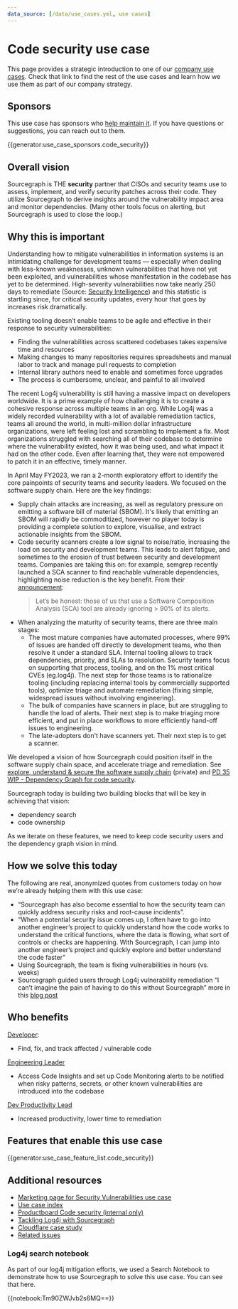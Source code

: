 ```yaml
---
data_source: [/data/use_cases.yml, use cases]
---
```


# Code security use case

This page provides a strategic introduction to one of our [company use cases](../index.md#use-cases). Check that link to find the rest of the use cases and learn how we use them as part of our company strategy.

## Sponsors

This use case has sponsors who [help maintain it](../working-with-use-cases.md). If you have questions or suggestions, you can reach out to them.

{{generator:use_case_sponsors.code_security}}

## Overall vision

<!-- Convey what things will be like in the future for your use case, being as descriptive as you can to help someone understand where we are headed with our vision. -->

Sourcegraph is THE **security** partner that CISOs and security teams use to assess, implement, and verify security patches across their code. They utilize Sourcegraph to derive insights around the vulnerability impact area and monitor dependencies. (Many other tools focus on alerting, but Sourcegraph is used to close the loop.)

## Why this is important

<!-- Beyond imagining a future in the above section, talk more about why this future is important and why we are going after it. -->

Understanding how to mitigate vulnerabilities in information systems is an intimidating challenge for development teams — especially when dealing with less-known weaknesses, unknown vulnerabilities that have not yet been exploited, and vulnerabilities whose manifestation in the codebase has yet to be determined. High-severity vulnerabilities now take nearly 250 days to remediate (Source: [Security Intelligence](https://securityintelligence.com/news/news-vulnerabilities-25-days-remediate/)) and this statistic is startling since, for critical security updates, every hour that goes by increases risk dramatically.

Existing tooling doesn’t enable teams to be agile and effective in their response to security vulnerabilities:

- Finding the vulnerabilities across scattered codebases takes expensive time and resources
- Making changes to many repositories requires spreadsheets and manual labor to track and manage pull requests to completion
- Internal library authors need to enable and sometimes force upgrades
- The process is cumbersome, unclear, and painful to all involved

The recent Log4j vulnerability is still having a massive impact on developers worldwide. It is a prime example of how challenging it is to create a cohesive response across multiple teams in an org. While Log4j was a widely recorded vulnerability with a lot of available remediation tactics, teams all around the world, in multi-million dollar infrastructure organizations, were left feeling lost and scrambling to implement a fix. Most organizations struggled with searching all of their codebase to determine where the vulnerability existed, how it was being used, and what impact it had on the other code. Even after learning that, they were not empowered to patch it in an effective, timely manner.

In April May FY2023, we ran a 2-month exploratory effort to identify the core painpoints of security teams and security leaders. We focused on the software supply chain. Here are the key findings:

- Supply chain attacks are increasing, as well as regulatory pressure on emitting a software bill of material (SBOM). It's likely that emitting an SBOM will rapidly be commoditized, however no player today is providing a complete solution to explore, visualise, and extract actionable insights from the SBOM.
- Code security scanners create a low signal to noise/ratio, increasing the load on security and development teams. This leads to alert fatigue, and sometimes to the erosion of trust between security and development teams. Companies are taking this on: for example, semgrep recently launched a SCA scanner to find reachable vulnerable dependencies, highlighting noise reduction is the key benefit. From their [announcement](https://r2c.dev/blog/2022/introducing-semgrep-supply-chain/):
  > Let’s be honest: those of us that use a Software Composition Analysis (SCA) tool are already ignoring > 90% of its alerts.
- When analyzing the maturity of security teams, there are three main stages:
  - The most mature companies have automated processes, where 99% of issues are handed off directly to development teams, who then resolve it under a standard SLA. Internal tooling allows to track dependencies, priority, and SLAs to resolution. Security teams focus on supporting that process, tooling, and on the 1% most critical CVEs (eg.log4j). The next step for those teams is to rationalize tooling (including replacing internal tools by commercially supported tools), optimize triage and automate remediation (fixing simple, widespread issues without involving engineering).
  - The bulk of companies have scanners in place, but are struggling to handle the load of alerts. Their next step is to make triaging more efficient, and put in place workflows to more efficiently hand-off issues to engineering.
  - The late-adopters don't have scanners yet. Their next step is to get a scanner.

We developed a vision of how Sourcegraph could position itself in the software supply chain space, and accelerate triage and remediation. See [explore, understand & secure the software supply chain](https://docs.google.com/presentation/d/1_Cuu2wi9Zdq41PW97rbmlIruhQSY9t_1zOlOkI6A1Es/edit) (private) and [PD 35 WIP - Dependency Graph for code security](https://docs.google.com/document/d/1Bq2SAx-FXxzW0YFbkIYoPS6bvy-LvlvZMyOTNUI1NV0/edit#heading=h.z5ozjpfzh2yl).

Sourcegraph today is building two building blocks that will be key in achieving that vision:

- dependency search
- code ownership

As we iterate on these features, we need to keep code security users and the dependency graph vision in mind.

## How we solve this today

<!-- Describe in as much detail as you can how the product enables this use case today. You can include customer quotes, textual walkthroughs, and this is also a great place to link to demo videos. This is perhaps the most important single section in this document, so don't be afraid to add too much - if you feel this section is getting long, consider summarizing here and linking out to other pages in the handbook with details. -->

The following are real, anonymized quotes from customers today on how we’re already helping them with this use case:

- “Sourcegraph has also become essential to how the security team can quickly address security risks and root-cause incidents”.
- “When a potential security issue comes up, I often have to go into another engineer’s project to quickly understand how the code works to understand the critical functions, where the data is flowing, what sort of controls or checks are happening. With Sourcegraph, I can jump into another engineer’s project and quickly explore and better understand the code faster”
- Using Sourcegraph, the team is fixing vulnerabilities in hours (vs. weeks)
- Sourcegraph guided users through Log4j vulnerability remediation “I can’t imagine the pain of having to do this without Sourcegraph” more in this [blog post](https://about.sourcegraph.com/blog/log4j-log4shell-0-day/)

## Who benefits

<!-- Link to the personas that relate to this use case, and describe briefly how it benefits each of them (the real detail is in the above section, so be sure not to repeat yourself here; speak in generalities for each persona in this section.) -->

[Developer](https://docs.google.com/presentation/d/1aQhcWoWd_LJXdAgEn7JBGnZV5pfN6UJyct2VV-ZiTXI/edit#slide=id.ge9b93ff711_1_0):

- Find, fix, and track affected / vulnerable code

[Engineering Leader](https://docs.google.com/presentation/d/1aQhcWoWd_LJXdAgEn7JBGnZV5pfN6UJyct2VV-ZiTXI/edit#slide=id.ge9b93ff711_0_46)

- Access Code Insights and set up Code Monitoring alerts to be notified when risky patterns, secrets, or other known vulnerabilities are introduced into the codebase

[Dev Productivity Lead](https://docs.google.com/presentation/d/1aQhcWoWd_LJXdAgEn7JBGnZV5pfN6UJyct2VV-ZiTXI/edit#slide=id.ge9b93ff711_0_19)

- Increased productivity, lower time to remediation

## Features that enable this use case

{{generator:use_case_feature_list.code_security}}

## Additional resources

<!-- Are there other articles, blogs, internal documents, or handbook links that are useful for someone who wants to understand this use case? Link to them here. -->

- [Marketing page for Security Vulnerabilities use case](https://about.sourcegraph.com/use-cases/#find-and-fix-security-vulnerabilities)
- [Use case index](../index.md#use-cases)
- [Productboard Code security (internal only)](https://sourcegraph.productboard.com/feature-board/3957049-fy23-use-cases/features/11482297/detail)
- [Tackling Log4j with Sourcegraph](https://about.sourcegraph.com/blog/log4j-log4shell-0-day)
- [Cloudflare case study](https://about.sourcegraph.com/case-studies/cloudflare-accelerates-debugging-and-improves-security/)
- [Related issues](https://github.com/sourcegraph/sourcegraph/issues?q=is%3Aissue+is%3Aopen+label%3Ause-case%2Fdev-onboarding+label%3Ause-case%2Ffix-vulnerabilities)

### Log4j search notebook

As part of our log4j mitigation efforts, we used a Search Notebook to demonstrate how to use Sourcegraph to solve this use case. You can see that here.

{{notebook:Tm90ZWJvb2s6MQ==}}
